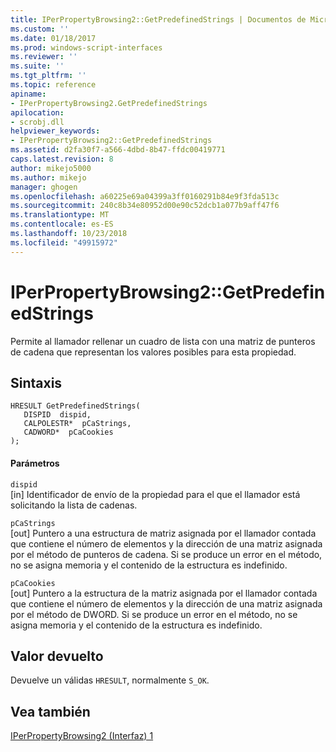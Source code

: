 ```yaml
---
title: IPerPropertyBrowsing2::GetPredefinedStrings | Documentos de Microsoft
ms.custom: ''
ms.date: 01/18/2017
ms.prod: windows-script-interfaces
ms.reviewer: ''
ms.suite: ''
ms.tgt_pltfrm: ''
ms.topic: reference
apiname:
- IPerPropertyBrowsing2.GetPredefinedStrings
apilocation:
- scrobj.dll
helpviewer_keywords:
- IPerPropertyBrowsing2::GetPredefinedStrings
ms.assetid: d2fa30f7-a566-4dbd-8b47-ffdc00419771
caps.latest.revision: 8
author: mikejo5000
ms.author: mikejo
manager: ghogen
ms.openlocfilehash: a60225e69a04399a3ff0160291b84e9f3fda513c
ms.sourcegitcommit: 240c8b34e80952d00e90c52dcb1a077b9aff47f6
ms.translationtype: MT
ms.contentlocale: es-ES
ms.lasthandoff: 10/23/2018
ms.locfileid: "49915972"
---
```

# <a name="iperpropertybrowsing2getpredefinedstrings"></a>IPerPropertyBrowsing2::GetPredefinedStrings
Permite al llamador rellenar un cuadro de lista con una matriz de punteros de cadena que representan los valores posibles para esta propiedad.  
  
## <a name="syntax"></a>Sintaxis  
  
```  
HRESULT GetPredefinedStrings(  
   DISPID  dispid,  
   CALPOLESTR*  pCaStrings,  
   CADWORD*  pCaCookies  
);  
```  
  
#### <a name="parameters"></a>Parámetros  
 `dispid`  
 [in] Identificador de envío de la propiedad para el que el llamador está solicitando la lista de cadenas.  
  
 `pCaStrings`  
 [out] Puntero a una estructura de matriz asignada por el llamador contada que contiene el número de elementos y la dirección de una matriz asignada por el método de punteros de cadena. Si se produce un error en el método, no se asigna memoria y el contenido de la estructura es indefinido.  
  
 `pCaCookies`  
 [out] Puntero a la estructura de la matriz asignada por el llamador contada que contiene el número de elementos y la dirección de una matriz asignada por el método de DWORD. Si se produce un error en el método, no se asigna memoria y el contenido de la estructura es indefinido.  
  
## <a name="return-value"></a>Valor devuelto  
 Devuelve un válidas `HRESULT`, normalmente `S_OK`.  
  
## <a name="see-also"></a>Vea también  
 [IPerPropertyBrowsing2 (Interfaz) 1](../../winscript/reference/iperpropertybrowsing2-interface-1.md)